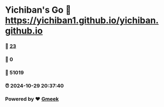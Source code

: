 # Yichiban's Go :link: https://yichiban1.github.io/yichiban.github.io 
### :page_facing_up: [23](https://yichiban1.github.io/yichiban.github.io/tag.html) 
### :speech_balloon: 0 
### :hibiscus: 51019 
### :alarm_clock: 2024-10-29 20:37:40 
### Powered by :heart: [Gmeek](https://github.com/Meekdai/Gmeek)
